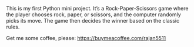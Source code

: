 This is my first Python mini project. It’s a Rock-Paper-Scissors game where the player chooses rock, paper, or scissors, and the computer randomly picks its move. The game then decides the winner based on the classic rules.


Get me some coffee, please: https://buymeacoffee.com/rajan5511
